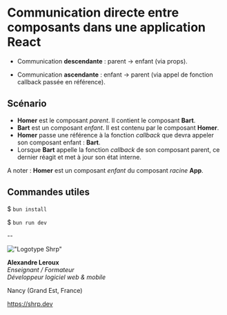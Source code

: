 # Communication directe entre composants dans une application React

- Communication __descendante__ : parent -> enfant (via props).

- Communication __ascendante__ : enfant -> parent (via appel de fonction callback passée en référence).

## Scénario

- __Homer__ est le composant _parent_. Il contient le composant __Bart__.
- __Bart__ est un composant _enfant_. Il est contenu par le composant __Homer__.
- __Homer__ passe une référence à la fonction _callback_ que devra appeler son composant enfant : __Bart__.
- Lorsque __Bart__ appelle la fonction _callback_ de son composant parent, ce dernier réagit et met à jour son état interne.

A noter : __Homer__ est un composant _enfant_ du composant _racine_ __App__.

## Commandes utiles

$ `bun install`

$ `bun run dev`

--

!["Logotype Shrp"](https://sherpa.one/images/sherpa-logotype.png)

__Alexandre Leroux__  
_Enseignant / Formateur_  
_Développeur logiciel web & mobile_

Nancy (Grand Est, France)

<https://shrp.dev>
